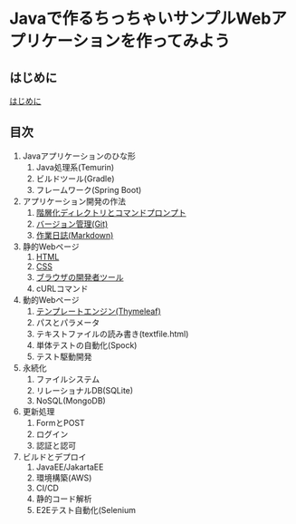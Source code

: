 # Javaで作るちっちゃいサンプルWebアプリケーションを作ってみよう

## はじめに

[はじめに](introduction.html)

## 目次


1. Javaアプリケーションのひな形
    1. Java処理系(Temurin)
    1. ビルドツール(Gradle)
    1. フレームワーク(Spring Boot)
1. アプリケーション開発の作法
    1. [階層化ディレクトリとコマンドプロンプト](cmdexe.html)
    1. [バージョン管理(Git)](git.html)
    1. [作業日誌(Markdown)](markdown.html)
1. 静的Webページ
    1. [HTML](html.html)
    1. [CSS](css.html)
    1. [ブラウザの開発者ツール](devtool.html)
    1. cURLコマンド
1. 動的Webページ
    1. [テンプレートエンジン(Thymeleaf)](thymeleaf.html)
    1. パスとパラメータ
    1. テキストファイルの読み書き(textfile.html)
    1. 単体テストの自動化(Spock)
    1. テスト駆動開発
1. 永続化
    1. ファイルシステム
    1. リレーショナルDB(SQLite)
    1. NoSQL(MongoDB)
1. 更新処理
    1. FormとPOST
    1. ログイン
    1. 認証と認可
1. ビルドとデプロイ
    1. JavaEE/JakartaEE
    1. 環境構築(AWS)
    1. CI/CD
    1. 静的コード解析
    1. E2Eテスト自動化(Selenium
    
